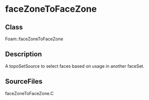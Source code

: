# faceZoneToFaceZone 
## Class
Foam::faceZoneToFaceZone

## Description
A topoSetSource to select faces based on usage in another faceSet.

## SourceFiles
faceZoneToFaceZone.C

